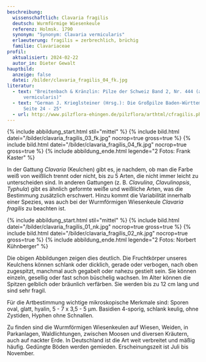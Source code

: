 ```yaml
---
beschreibung:
  wissenschaftlich: Clavaria fragilis
  deutsch: Wurmförmige Wiesenkeule
  referenz: Holmsk. 1790
  synonym: "Synonym: Clavaria vermicularis"
  erlaeuterung: fragilis = zerbrechlich, brüchig
  familie: Clavariaceae
profil:
  aktualisiert: 2024-02-22
  autor_in: Dieter Gewalt
hauptbild:
  anzeige: false
  datei: /bilder/clavaria_fragilis_04_fk.jpg
literatur:
  - text: "Breitenbach & Kränzlin: Pilze der Schweiz Band 2, Nr. 444 (als Clavaria
      vermicularis)"
  - text: "German J. Krieglsteiner (Hrsg.): Die Großpilze Baden-Württembergs Band 2,
      Seite 24 - 25"
  - url: http://www.pilzflora-ehingen.de/pilzflora/arthtml/cfragilis.php
---
```

{% include abbildung_start.html stil="mittel" %}
{% include bild.html datei="/bilder/clavaria_fragilis_03_fk.jpg" nocrop=true gross=true %}
{% include bild.html datei="/bilder/clavaria_fragilis_04_fk.jpg" nocrop=true gross=true %}
{% include abbildung_ende.html legende="2 Fotos: Frank Kaster" %}

In der Gattung *Clavaria* (Keulchen) gibt es, je nachdem, ob man die Farbe weiß von weißlich trennt oder nicht, bis zu 5 Arten, die nicht immer leicht zu unterscheiden sind. In anderen Gattungen (z. B. *Clavulina*, *Clavulinopsis*, *Typhula*) gibt es ähnlich geformte weiße und weißliche Arten, was die Bestimmung zusätzlich erschwert. Hinzu kommt die Variabilität innerhalb einer Spezies, was auch bei der Wurmförmigen Wiesenkeule *Clavaria fragilis* zu beachten ist.

{% include abbildung_start.html stil="mittel" %}
{% include bild.html datei="/bilder/clavaria_fragilis_01_nk.jpg" nocrop=true gross=true %}
{% include bild.html datei="/bilder/clavaria_fragilis_02_nk.jpg" nocrop=true gross=true %}
{% include abbildung_ende.html legende="2 Fotos: Norbert Kühnberger" %}

Die obigen Abbildungen zeigen dies deutlich. Die Fruchtkörper unseres Keulchens können schlank oder dicklich, gerade oder verbogen, nach oben zugespitzt, manchmal auch gegabelt oder nahezu gestielt sein. Sie können einzeln, gesellig oder fast schon büschelig wachsen. Im Alter können die Spitzen gelblich oder bräunlich verfärben. Sie werden bis zu 12 cm lang und sind sehr fragil.

Für die Artbestimmung wichtige mikroskopische Merkmale sind: Sporen oval, glatt, hyalin, 5 - 7 x 3,5 - 5 µm. Basidien 4-sporig, schlank keulig, ohne Zystiden, Hyphen ohne Schnallen.

Zu finden sind die Wurmförmigen Wiesenkeulen auf Wiesen, Weiden, in Parkanlagen, Waldlichtungen, zwischen Moosen und diversen Kräutern, auch auf nackter Erde. In Deutschland ist die  Art weit verbreitet und mäßig häufig. Gedüngte Böden werden gemieden. Erscheinungszeit ist Juli bis November.